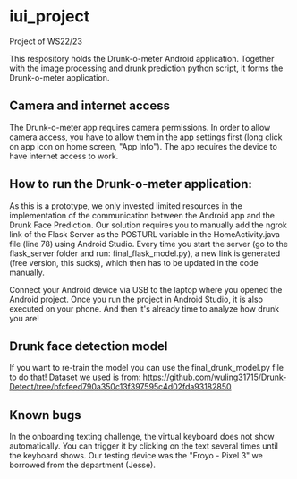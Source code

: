 # iui_project
Project of WS22/23

This respository holds the Drunk-o-meter Android application. Together with the image processing and drunk prediction python script, it forms the Drunk-o-meter application.

## Camera and internet access

The Drunk-o-meter app requires camera permissions. In order to allow camera access, you have to allow them in the app settings first (long click on app icon on home screen, "App Info").
The app requires the device to have internet access to work.

## How to run the Drunk-o-meter application:

As this is a prototype, we only invested limited resources in the implementation of the communication between the Android app and the Drunk Face Prediction. Our solution requires you to manually add the ngrok link of the Flask Server as the POSTURL variable in the HomeActivity.java file (line 78) using Android Studio. Every time you start the server (go to the flask_server folder and run: final_flask_model.py), a new link is generated (free version, this sucks), which then has to be updated in the code manually.

Connect your Android device via USB to the laptop where you opened the Android project. Once you run the project in Android Studio, it is also executed on your phone. And then it's already time to analyze how drunk you are!

## Drunk face detection model 

If you want to re-train the model you can use the final_drunk_model.py file to do that!
Dataset we used is from: https://github.com/wuling31715/Drunk-Detect/tree/bfcfeed790a350c13f397595c4d02fda93182850

## Known bugs
In the onboarding texting challenge, the virtual keyboard does not show automatically. You can trigger it by clicking on the text several times until the keyboard shows.
Our testing device was the "Froyo - Pixel 3" we borrowed from the department (Jesse).


